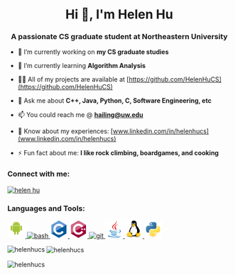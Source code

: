 <h1 align="center">Hi 👋, I'm Helen Hu</h1>
<h3 align="center">A passionate CS graduate student at Northeastern University</h3>

- 🔭 I’m currently working on **my CS graduate studies**

- 🌱 I’m currently learning **Algorithm Analysis**

- 👨‍💻 All of my projects are available at [https://github.com/HelenHuCS](https://github.com/HelenHuCS)

- 💬 Ask me about **C++, Java, Python, C, Software Engineering, etc**

- 📫 You could reach me @ **hailing@uw.edu**

- 📄 Know about my experiences: [www.linkedin.com/in/helenhucs](www.linkedin.com/in/helenhucs)

- ⚡ Fun fact about me: **I like rock climbing, boardgames, and cooking**

<h3 align="left">Connect with me:</h3>
<p align="left">
<a href="https://linkedin.com/in/helen hu" target="blank"><img align="center" src="https://raw.githubusercontent.com/rahuldkjain/github-profile-readme-generator/master/src/images/icons/Social/linked-in-alt.svg" alt="helen hu" height="30" width="40" /></a>
</p>

<h3 align="left">Languages and Tools:</h3>
<p align="left"> <a href="https://developer.android.com" target="_blank" rel="noreferrer"> <img src="https://raw.githubusercontent.com/devicons/devicon/master/icons/android/android-original-wordmark.svg" alt="android" width="40" height="40"/> </a> <a href="https://www.gnu.org/software/bash/" target="_blank" rel="noreferrer"> <img src="https://www.vectorlogo.zone/logos/gnu_bash/gnu_bash-icon.svg" alt="bash" width="40" height="40"/> </a> <a href="https://www.cprogramming.com/" target="_blank" rel="noreferrer"> <img src="https://raw.githubusercontent.com/devicons/devicon/master/icons/c/c-original.svg" alt="c" width="40" height="40"/> </a> <a href="https://www.w3schools.com/cpp/" target="_blank" rel="noreferrer"> <img src="https://raw.githubusercontent.com/devicons/devicon/master/icons/cplusplus/cplusplus-original.svg" alt="cplusplus" width="40" height="40"/> </a> <a href="https://git-scm.com/" target="_blank" rel="noreferrer"> <img src="https://www.vectorlogo.zone/logos/git-scm/git-scm-icon.svg" alt="git" width="40" height="40"/> </a> <a href="https://www.java.com" target="_blank" rel="noreferrer"> <img src="https://raw.githubusercontent.com/devicons/devicon/master/icons/java/java-original.svg" alt="java" width="40" height="40"/> </a> <a href="https://www.linux.org/" target="_blank" rel="noreferrer"> <img src="https://raw.githubusercontent.com/devicons/devicon/master/icons/linux/linux-original.svg" alt="linux" width="40" height="40"/> </a> <a href="https://www.python.org" target="_blank" rel="noreferrer"> <img src="https://raw.githubusercontent.com/devicons/devicon/master/icons/python/python-original.svg" alt="python" width="40" height="40"/> </a> </p>

<p><img align="left" src="https://github-readme-stats.vercel.app/api/top-langs?username=helenhucs&show_icons=true&locale=en&layout=compact" alt="helenhucs" /></p>

<p>&nbsp;<img align="center" src="https://github-readme-stats.vercel.app/api?username=helenhucs&show_icons=true&locale=en" alt="helenhucs" /></p>

<p><img align="center" src="https://github-readme-streak-stats.herokuapp.com/?user=helenhucs&" alt="helenhucs" /></p>
